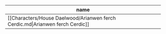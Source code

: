 | name                                                                          |
| ----------------------------------------------------------------------------- |
| [[Characters/House Daelwood/Arianwen ferch Cerdic.md\|Arianwen ferch Cerdic]] |


<div style="width:700px; height:700px;" id="tree"></div>

<script>
  document.onreadystatechange = function () {
     if (document.readyState == "complete") {
     	  let family = new FamilyTree(document.getElementById("tree"), {
            nodeBinding: {field_0: "name",field_1: "title",field_2: "house",img_0: "photo" },
            siblingSpread: 150,
            template: "john",
            editForm: {
            photoBinding: "photo",
            buttons: null
            },
            filterBy: {
	            gender: {},
	            house: {} ,
	            status: {
		            Deceased: { checked:false }
	            }
            },
            nodes:  [{"id":1,"photo":"../../images/Arianwen ferch Cerdic.jpg","name":"Arianwen ferch Cerdic","pids":[1],"gender":"female","house":"House Daelwood","status":"Alive"},{"id":1,"photo":"../../images/Bran ap Cynric.jpg","name":"Bran ap Cynric","pids":[1],"gender":"male","house":"House Dolforwyn","status":"Alive"}]
		})
	}
}
</script>